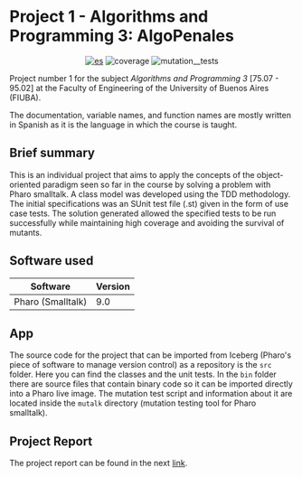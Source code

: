 # Project 1 - Algorithms and Programming 3: **AlgoPenales**

<div align="center">

 [![es](https://img.shields.io/badge/lang-es-orange.svg)](https://github.com/walgab/Assignment_for_Algorithms_3/blob/master/README.es.md) ![coverage](https://img.shields.io/badge/coverage-100%25-green) ![mutation__tests](https://img.shields.io/badge/mutation__tests-passing-green)

</div>

Project number 1 for the subject _Algorithms and Programming 3_ [75.07 - 95.02] at the Faculty of Engineering of the University of Buenos Aires (FIUBA).

The documentation, variable names, and function names are mostly written in Spanish as it is the language in which the course is taught.

## Brief summary

This is an individual project that aims to apply the concepts of the object-oriented paradigm seen so far in the course by solving a problem with Pharo smalltalk.
A class model was developed using the TDD methodology. The initial specifications was an SUnit test file (.st) given in the form of use case tests. The solution generated allowed the specified tests to be run successfully while maintaining high coverage and avoiding the survival of mutants.

## Software used

| Software          | Version |
| ----------------- | ------- |
| Pharo (Smalltalk) | 9.0     |

## App

The source code for the project that can be imported from Iceberg (Pharo's piece of software to manage version control) as a repository is the `src` folder. Here you can find the classes and the unit tests.
In the `bin` folder there are source files that contain binary code so it can be imported directly into a Pharo live image.
The mutation test script and information about it are located inside the `mutalk` directory (mutation testing tool for Pharo smalltalk).

## Project Report

The project report can be found in the next [link](./Informe_TP1_AlgoPenales_Algoritmos_III_Suarez.pdf).